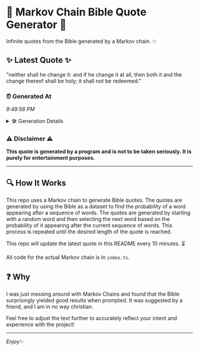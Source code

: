 # 📖 Markov Chain Bible Quote Generator 📖

Infinite quotes from the Bible generated by a Markov chain. ✨

## ✨ Latest Quote ✨
"neither shall he change it: and if he change it at all, then both it and the change thereof shall be holy; it shall not be redeemed."

### ⏰ Generated At
*9:49:56 PM*

<details>
    <summary>🛠️ Generation Details</summary>
    <p>
        <strong>🌱 Seed:</strong> neither<br>
        <strong>🔄 Iterations:</strong> 26<br>
        <strong>📜 Context History:</strong><br>[ neither ]: shall<br>[ neither, shall ]: he<br>[ neither, shall, he ]: change<br>[ neither, shall, he, change ]: it:<br>[ neither, shall, he, change, it: ]: and<br>[ neither, shall, he, change, it:, and ]: if<br>[ shall, he, change, it:, and, if ]: he<br>[ he, change, it:, and, if, he ]: change<br>[ change, it:, and, if, he, change ]: it<br>[ it:, and, if, he, change, it ]: at<br>[ and, if, he, change, it, at ]: all,<br>[ if, he, change, it, at, all, ]: then<br>[ he, change, it, at, all,, then ]: both<br>[ change, it, at, all,, then, both ]: it<br>[ it, at, all,, then, both, it ]: and<br>[ at, all,, then, both, it, and ]: the<br>[ all,, then, both, it, and, the ]: change<br>[ then, both, it, and, the, change ]: thereof<br>[ both, it, and, the, change, thereof ]: shall<br>[ it, and, the, change, thereof, shall ]: be<br>[ and, the, change, thereof, shall, be ]: holy;<br>[ the, change, thereof, shall, be, holy; ]: it<br>[ change, thereof, shall, be, holy;, it ]: shall<br>[ thereof, shall, be, holy;, it, shall ]: not<br>[ shall, be, holy;, it, shall, not ]: be<br>[ be, holy;, it, shall, not, be ]: redeemed.<br>
    </p>
</details>

### ⚠️ Disclaimer ⚠️
**This quote is generated by a program and is not to be taken seriously. It is purely for entertainment purposes.**

---

## 🔍 How It Works

This repo uses a Markov chain to generate Bible quotes. The quotes are generated by using the Bible as a dataset to find the probability of a word appearing after a sequence of words. The quotes are generated by starting with a random word and then selecting the next word based on the probability of it appearing after the current sequence of words. This process is repeated until the desired length of the quote is reached.

This repo will update the latest quote in this README every 10 minutes. ⏳

All code for the actual Markov chain is in `index.ts`.

## ❓ Why

I was just messing around with Markov Chains and found that the Bible surprisingly yielded good results when prompted. 
It was suggested by a friend, and I am in no way christian.

Feel free to adjust the text further to accurately reflect your intent and experience with the project!

---

*Enjoy*✨
